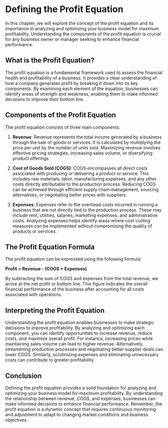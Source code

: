 Defining the Profit Equation
=====================================

In this chapter, we will explore the concept of the profit equation and its importance in analyzing and optimizing your business model for maximum profitability. Understanding the components of the profit equation is crucial for any business owner or manager seeking to enhance financial performance.

What is the Profit Equation?
----------------------------

The profit equation is a fundamental framework used to assess the financial health and profitability of a business. It provides a clear understanding of how a company generates profit by breaking it down into its key components. By examining each element of the equation, businesses can identify areas of strength and weakness, enabling them to make informed decisions to improve their bottom line.

Components of the Profit Equation
---------------------------------

The profit equation consists of three main components:

1. **Revenue**: Revenue represents the total income generated by a business through the sale of goods or services. It is calculated by multiplying the price per unit by the number of units sold. Maximizing revenue involves effective pricing strategies, increasing sales volume, or diversifying product offerings.

2. **Cost of Goods Sold (COGS)**: COGS encompasses all direct costs associated with producing or delivering a product or service. This includes raw materials, labor, manufacturing expenses, and any other costs directly attributable to the production process. Reducing COGS can be achieved through efficient supply chain management, sourcing alternatives, or negotiating better prices with suppliers.

3. **Expenses**: Expenses refer to the overhead costs incurred in running a business that are not directly tied to the production process. These may include rent, utilities, salaries, marketing expenses, and administrative costs. Analyzing expenses helps identify areas where cost-cutting measures can be implemented without compromising the quality of products or services.

The Profit Equation Formula
---------------------------

The profit equation can be expressed using the following formula:

**Profit = Revenue - (COGS + Expenses)**

By subtracting the sum of COGS and expenses from the total revenue, we arrive at the net profit or bottom line. This figure indicates the overall financial performance of the business after accounting for all costs associated with operations.

Interpreting the Profit Equation
--------------------------------

Understanding the profit equation enables businesses to make strategic decisions to improve profitability. By analyzing and optimizing each component, you can identify opportunities to increase revenue, reduce costs, and maximize overall profit. For instance, increasing prices while maintaining sales volume can lead to higher revenue. Alternatively, streamlining production processes and negotiating better supplier deals can lower COGS. Similarly, scrutinizing expenses and eliminating unnecessary costs can contribute to greater profitability.

Conclusion
----------

Defining the profit equation provides a solid foundation for analyzing and optimizing your business model for maximum profitability. By understanding the relationship between revenue, COGS, and expenses, businesses can make informed decisions to enhance financial performance. Remember, the profit equation is a dynamic concept that requires continuous monitoring and adjustment to adapt to changing market conditions and business objectives.
